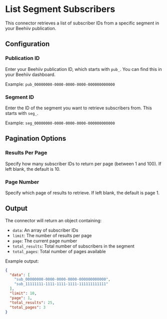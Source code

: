 # List Segment Subscribers

This connector retrieves a list of subscriber IDs from a specific segment in your Beehiiv publication.

## Configuration

### Publication ID
Enter your Beehiiv publication ID, which starts with `pub_`. You can find this in your Beehiiv dashboard.

Example: `pub_00000000-0000-0000-0000-000000000000`

### Segment ID
Enter the ID of the segment you want to retrieve subscribers from. This starts with `seg_`.

Example: `seg_00000000-0000-0000-0000-000000000000`

## Pagination Options

### Results Per Page
Specify how many subscriber IDs to return per page (between 1 and 100). If left blank, the default is 10.

### Page Number
Specify which page of results to retrieve. If left blank, the default is page 1.

## Output

The connector will return an object containing:
- `data`: An array of subscriber IDs
- `limit`: The number of results per page
- `page`: The current page number
- `total_results`: Total number of subscribers in the segment
- `total_pages`: Total number of pages available

Example output:
```json
{
  "data": [
    "sub_00000000-0000-0000-0000-000000000000",
    "sub_11111111-1111-1111-1111-111111111111"
  ],
  "limit": 10,
  "page": 1,
  "total_results": 25,
  "total_pages": 3
}
```